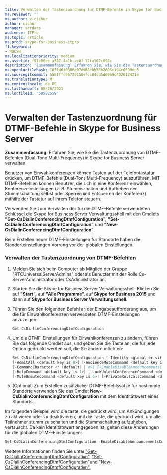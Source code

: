 ```yaml
---
title: Verwalten der Tastenzuordnung für DTMF-Befehle in Skype for Business Server
ms.reviewer: ''
ms.author: v-cichur
author: cichur
manager: serdars
audience: ITPro
ms.topic: article
ms.prod: skype-for-business-itpro
f1.keywords:
- NOCSH
ms.localizationpriority: medium
ms.assetid: f91e80ee-a587-4a1b-ac8f-12fa102c098c
description: 'Zusammenfassung: Erfahren Sie, wie Sie die Tastenzuordnung von DTMF-Befehlen (Dual-Tone Multi-Frequency) in Skype for Business Server verwalten.'
ms.openlocfilehash: 10f1d6f0386e97d688e0b56b2605c194c0599ee5
ms.sourcegitcommit: 556fffc96729150efcc04cd5d6069c402012421e
ms.translationtype: MT
ms.contentlocale: de-DE
ms.lasthandoff: 08/26/2021
ms.locfileid: "58592559"
---
```

# <a name="manage-key-mapping-for-dtmf-commands-in-skype-for-business-server"></a>Verwalten der Tastenzuordnung für DTMF-Befehle in Skype for Business Server
 
**Zusammenfassung:** Erfahren Sie, wie Sie die Tastenzuordnung von DTMF-Befehlen (Dual-Tone Multi-Frequency) in Skype for Business Server verwalten.
  
Benutzer von Einwahlkonferenzen können Tasten auf der Telefontastatur drücken, um DTMF-Befehle (Dual-Tone Multi-Frequency) auszuführen. MIT DTMF-Befehlen können Benutzer, die sich in eine Konferenz einwählen, Konferenzeinstellungen (z. B. Stummschalten und Aufheben der Stummschaltung selbst oder Sperren und Entsperren der Konferenz) mithilfe der Tastatur auf ihrem Telefon steuern. 
  
Verwenden Sie zum Verwalten der für die DTMF-Befehle verwendeten Schlüssel die Skype for Business Server Verwaltungsshell mit den Cmdlets **"Get-CsDialinConferencingDtmfConfiguration",** **"Set-CsDialinConferencingDtmfConfiguration"** und **"New-CsDialinConferencingDtmfConfiguration".**
  
Beim Erstellen neuer DTMF-Einstellungen für Standorte haben die Standorteinstellungen Vorrang vor den globalen Einstellungen. 

### <a name="manage-the-key-mapping-of-dtmf-commands"></a>Verwalten der Tastenzuordnung von DTMF-Befehlen

1. Melden Sie sich beim Computer als Mitglied der Gruppe "RTCUniversalServerAdmins" oder als Benutzer mit der Rolle Cs-ServerAdministrator oder CsAdministrator an.
    
2. Starten Sie die Skype for Business Server Verwaltungsshell: Klicken Sie auf **"Start",** auf **"Alle Programme",** auf **Skype for Business 2015** und dann auf **Skype for Business Server Verwaltungsshell.**
    
3. Führen Sie den folgenden Befehl an der Eingabeaufforderung aus, um die für Einwahlkonferenzen verwendeten DTMF-Einstellungen anzuzeigen:
    
   ```PowerShell
   Get-CsDialinConferencingDtmfConfiguration
   ```

4. Um die DTMF-Einstellungen für Einwahlkonferenzen zu ändern, führen Sie das folgende Cmdlet aus, und geben Sie die Taste an, die für jede Option gedrückt werden soll, die Sie ändern möchten:
    
   ```PowerShell
   Set-CsDialinConferencingDtmfConfiguration [-Identity <global or site collection to be changed>]
   [-AdmitAll <default key is 8>] [-AudienceMuteCommand <default key is 4>]
   [-CommandCharacter <* (default) | #>] [-EnableDisableAnnouncementsCommand <default key is 9>]
   [-HelpCommand <default key is 1>] [-LockUnlockConferenceCommand <default key is 7>]
   [-MuteUnmuteCommand <default key is 6>] [-PrivateRollCallCommand <default key is 3>]
   ```

5. (Optional) Zum Erstellen zusätzlicher DTMF-Befehlssätze für bestimmte Standorte verwenden Sie das Cmdlet **New-CsDialinConferencingDtmfConfiguration** mit dem Identitätswert eines Standorts.
    
Im folgenden Beispiel wird die taste, die gedrückt wird, um Ankündigungen zu aktivieren oder zu deaktivieren, und die Taste, die gedrückt wird, um alle Teilnehmer stumm zu schalten und die Stummschaltung aufzuheben, vertauscht. Da kein Identitätswert angegeben ist, gelten diese Änderungen für die globalen DTMF-Einstellungen:
  
```PowerShell
Set-CsDialinConferencingDtmfConfiguration -EnableDisableAnnouncementsCommand 4 -AudienceMuteCommand 9
```

Weitere Informationen finden Sie unter ["Get-CsDialInConferencingDtmfConfiguration",](/powershell/module/skype/get-csdialinconferencingdtmfconfiguration?view=skype-ps) ["Set-CsDialInConferencingDtmfConfiguration"](/powershell/module/skype/set-csdialinconferencingdtmfconfiguration?view=skype-ps)und ["New-CsDialInConferencingDtmfConfiguration".](/powershell/module/skype/new-csdialinconferencingdtmfconfiguration?view=skype-ps)
